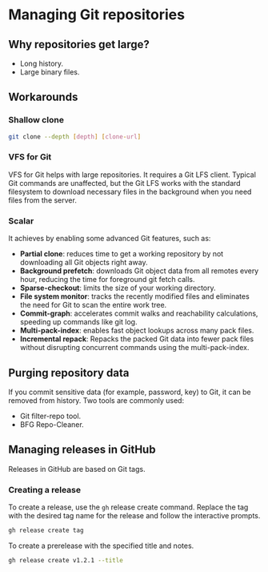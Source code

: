 # Managing Git repositories
## Why repositories get large?

- Long history.
- Large binary files.

## Workarounds
### Shallow clone

```sh
git clone --depth [depth] [clone-url]
```

### VFS for Git
VFS for Git helps with large repositories. It requires a Git LFS client.
Typical Git commands are unaffected, but the Git LFS works with the standard filesystem to download necessary files in the background when you need files from the server.

### Scalar
It achieves by enabling some advanced Git features, such as:

- **Partial clone**: reduces time to get a working repository by not downloading all Git objects right away.
- **Background prefetch**: downloads Git object data from all remotes every hour, reducing the time for foreground git fetch calls.
- **Sparse-checkout**: limits the size of your working directory.
- **File system monitor**: tracks the recently modified files and eliminates the need for Git to scan the entire work tree.
- **Commit-graph**: accelerates commit walks and reachability calculations, speeding up commands like git log.
- **Multi-pack-index**: enables fast object lookups across many pack files.
- **Incremental repack**: Repacks the packed Git data into fewer pack files without disrupting concurrent commands using the multi-pack-index.

## Purging repository data
If you commit sensitive data (for example, password, key) to Git, it can be removed from history. Two tools are commonly used:

- Git filter-repo tool.
- BFG Repo-Cleaner.

## Managing releases in GitHub
Releases in GitHub are based on Git tags.

### Creating a release
To create a release, use the `gh` release create command. Replace the tag with the desired tag name for the release and follow the interactive prompts.

```sh
gh release create tag
```

To create a prerelease with the specified title and notes.
```sh
gh release create v1.2.1 --title
```

